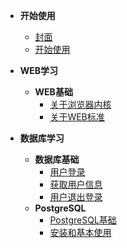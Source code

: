 <!-- docs/_sidebar.md -->

- **开始使用**

    - [封面](/)
    - [开始使用](guide.md)

- **WEB学习**

    - **WEB基础**
        - [关于浏览器内核](_1_web/_1_1_基础/_1_1_1_关于浏览器内核.md "关于浏览器内核")
        - [关于WEB标准](_1_web/_1_1_基础/_1_1_2_关于WEB标准.md "关于WEB标准")
    

- **数据库学习**

    - **数据库基础**
        - [用户登录](dc2/_账号相关/登录.md "用户登录")
        - [获取用户信息](dc2/_账号相关/获取用户信息.md "获取用户信息")
        - [用户退出登录](dc2/_账号相关/退出登录.md "退出登录")
    - **PostgreSQL**
        - [PostgreSQL基础](_3_database/_3_3_postgresql/_3_3_1_PostgreSQL基础.md "PostgreSQL基础")
        - [安装和基本使用](_3_database/_3_3_postgresql/_3_3_2_安装和基本使用.md "安装和基本使用")
